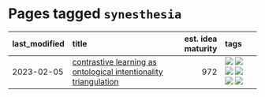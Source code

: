 # Pages tagged `synesthesia`

|last_modified|title|est. idea maturity|tags
|:---|:---|---:|:---|
|2023-02-05|[contrastive learning as ontological intentionality triangulation](../contrastive_learning_as_ontological_intentionality_triangulation.md)|972|[![](https://img.shields.io/badge/tag-meta-834fc2)](../tags/meta.md) [![](https://img.shields.io/badge/tag-philosophy-a9524c)](../tags/philosophy.md) [![](https://img.shields.io/badge/tag-semiotics-ebbec3)](../tags/semiotics.md) [![](https://img.shields.io/badge/tag-synesthesia-112e27)](../tags/synesthesia.md) [![](https://img.shields.io/badge/tag-theory-da6994)](../tags/theory.md) [![](https://img.shields.io/badge/tag-wip-fecb83)](../tags/wip.md)|